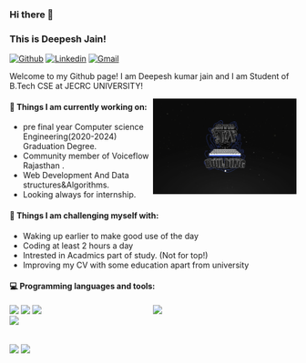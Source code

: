 ### Hi there 👋 
### This is Deepesh Jain!

[![Github](https://img.shields.io/badge/-Github-000?style=flat&logo=Github&logoColor=white)](https://github.com/dip14-j)
[![Linkedin](https://img.shields.io/badge/-LinkedIn-blue?style=flat&logo=Linkedin&logoColor=white)](https://www.linkedin.com/in/deepesh-kumar-jain-0a5b731b7/)
[![Gmail](https://img.shields.io/badge/-Gmail-c14438?style=flat&logo=Gmail&logoColor=white)](mailto:jaindipesh534@gmail.com)

Welcome to my Github page!  I am Deepesh kumar jain and I am Student of B.Tech CSE at JECRC UNIVERSITY!

<img align="right" alt="img" src="https://github.com/dip14-j/dip14-j/blob/main/cp.jpg" width="50%" height="auto" />





#### 🌱 Things I am currently working on: 
- pre final year Computer science Engineering(2020-2024) Graduation Degree.
- Community member of Voiceflow Rajasthan .  
- Web Development And Data structures&Algorithms.
- Looking always for internship.


#### :muscle: Things I am challenging myself with:
- Waking up earlier to make good use of the day
- Coding at least 2 hours a day
- Intrested in Acadmics part of study. (Not for top!)
- Improving my CV with some education apart from university

#### :computer: Programming languages and tools: 
<p>
	<img width="50%" align="right" src="https://github-readme-stats.vercel.app/api?username=dip14-j&show_icons=true&hide_border=true" />

<code><img width="10%" src="https://www.oxfordwebstudio.com/user/pages/06.da-li-znate/sta-je-html/sta-je-html.jpg"></code>
<code><img width="10%" src="https://practiceineducation.com/storage/2021/07/6d07a36ebe6d55273b39440f2391f1d7e6d4092a.png"></code>
<code><img width="8%" src="https://blog-c7ff.kxcdn.com/blog/wp-content/uploads/2019/11/Banner-Blog-1A-1.jpg"></code>
<br />
<code><img width="10%" src="https://cdn3.vectorstock.com/i/1000x1000/17/27/rpa-robotic-process-automation-concept-vector-34331727.jpg"></code>


<br />
<code><img width="10%" src="https://www.vectorlogo.zone/logos/git-scm/git-scm-ar21.svg"></code>
<code><img width="10%" src="https://img.freepik.com/free-vector/voice-tech-label-with-microphone-sound-wave_25030-35588.jpg?w=2000"></code>
</p>

